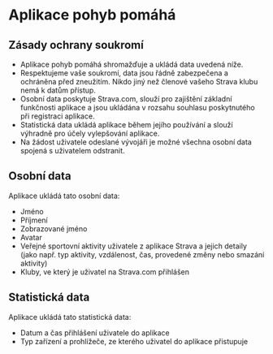 # Aplikace pohyb pomáhá
## Zásady ochrany soukromí
* Aplikace pohyb pomáhá shromažďuje a ukládá data uvedená níže.
* Respektujeme vaše soukromí, data jsou řádně zabezpečena a ochráněna před zneužitím. Nikdo jiný než členové vašeho Strava klubu nemá k datům přístup.
* Osobní data poskytuje Strava.com, slouží pro zajištění základní funkčnosti aplikace a jsou ukládána v rozsahu souhlasu poskytnutého při registraci aplikace.
* Statistická data ukládá aplikace během jejího používání a slouží výhradně pro účely vylepšování aplikace.
* Na žádost uživatele odeslané vývojáři je možné všechna osobní data spojená s uživatelem odstranit.

## Osobní data
Aplikace ukládá tato osobní data:
* Jméno
* Příjmení
* Zobrazované jméno
* Avatar
* Veřejné sportovní aktivity uživatele z aplikace Strava a jejich detaily (jako např. typ aktivity, vzdálenost, čas, provedené změny nebo smazání aktivity)
* Kluby, ve který je uživatel na Strava.com přihlášen

## Statistická data
Aplikace ukládá tato statistická data:
* Datum a čas přihlášení uživatele do aplikace
* Typ zařízení a prohlížeče, ze kterého uživatel do aplikace přistupuje
